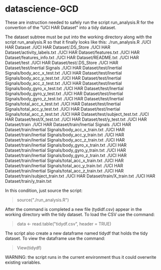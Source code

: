 datascience-GCD
===============

These are instruction needed to safely run the script run_analysis.R for the convertion of the "UCI HAR Dataset" into a tidy dataset.  

The dataset subtree must be put into the working directory along with the script run_analysis.R so that it finally looks like this:
./run_analysis.R
./UCI HAR Dataset
./UCI HAR Dataset/.DS_Store
./UCI HAR Dataset/activity_labels.txt
./UCI HAR Dataset/features.txt
./UCI HAR Dataset/features_info.txt
./UCI HAR Dataset/README.txt
./UCI HAR Dataset/test
./UCI HAR Dataset/test/.DS_Store
./UCI HAR Dataset/test/Inertial Signals
./UCI HAR Dataset/test/Inertial Signals/body_acc_x_test.txt
./UCI HAR Dataset/test/Inertial Signals/body_acc_y_test.txt
./UCI HAR Dataset/test/Inertial Signals/body_acc_z_test.txt
./UCI HAR Dataset/test/Inertial Signals/body_gyro_x_test.txt
./UCI HAR Dataset/test/Inertial Signals/body_gyro_y_test.txt
./UCI HAR Dataset/test/Inertial Signals/body_gyro_z_test.txt
./UCI HAR Dataset/test/Inertial Signals/total_acc_x_test.txt
./UCI HAR Dataset/test/Inertial Signals/total_acc_y_test.txt
./UCI HAR Dataset/test/Inertial Signals/total_acc_z_test.txt
./UCI HAR Dataset/test/subject_test.txt
./UCI HAR Dataset/test/X_test.txt
./UCI HAR Dataset/test/y_test.txt
./UCI HAR Dataset/train
./UCI HAR Dataset/train/Inertial Signals
./UCI HAR Dataset/train/Inertial Signals/body_acc_x_train.txt
./UCI HAR Dataset/train/Inertial Signals/body_acc_y_train.txt
./UCI HAR Dataset/train/Inertial Signals/body_acc_z_train.txt
./UCI HAR Dataset/train/Inertial Signals/body_gyro_x_train.txt
./UCI HAR Dataset/train/Inertial Signals/body_gyro_y_train.txt
./UCI HAR Dataset/train/Inertial Signals/body_gyro_z_train.txt
./UCI HAR Dataset/train/Inertial Signals/total_acc_x_train.txt
./UCI HAR Dataset/train/Inertial Signals/total_acc_y_train.txt
./UCI HAR Dataset/train/Inertial Signals/total_acc_z_train.txt
./UCI HAR Dataset/train/subject_train.txt
./UCI HAR Dataset/train/X_train.txt
./UCI HAR Dataset/train/y_train.txt  
  
In this condition, just source the script:
> source("./run_analysis.R")  
  
After the command is completed a new file (tydidf.csv) appear in the working directory with the tidy dataset. To load the CSV use the command:
> data <- read.table("tidydf.csv", header = TRUE)  
  
The script also create a new dataframe named tidydf that holds the tidy dataset. To view the dataframe use the command:
> View(tidydf)  
  
WARNING: the script runs in the current environment thus it could overwrite existing variables.
